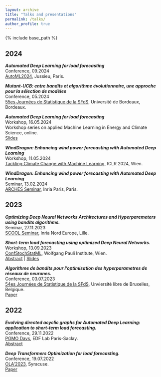 ```yaml
---
layout: archive
title: "Talks and presentations"
permalink: /talks/
author_profile: true
---
```


{% include base_path %}

<h2>2024</h2>

***Automated Deep Learning for load forecasting*** <br>
Conference, 09.2024 <br>
[AutoML2024](https://2024.automl.cc/), Jussieu, Paris. <br>

***Mutant-UCB: entre bandits et algorithme évolutionnaire, une approche pour la sélection de modèles*** <br>
Conference, 05.2024 <br>
[55es Journées de Statistique de la SFdS](https://jds2024.sciencesconf.org/), Université de Bordeaux, Bordeaux. <br>

***Automated Deep Learning for load forecasting*** <br>
Workshop, 16.05.2024 <br>
Workshop series on applied Machine Learning in Energy and Climate Science, online. <br>
[Slides](https://drive.google.com/file/d/1GZY0yqCf0EP8vIzTN39WrMVt74o4m4Lh/view?usp=sharing)<br>

***WindDragon: Enhancing wind power forecasting with Automated Deep Learning*** <br>
Workshop, 11.05.2024 <br>
[Tackling Climate Change with Machine Learning](https://www.climatechange.ai/events/iclr2024), ICLR 2024, Wien. <br>

***WindDragon: Enhancing wind power forecasting with Automated Deep Learning*** <br>
Seminar, 13.02.2024 <br>
[ARCHES Seminar](https://project.inria.fr/arches/), Inria Paris, Paris. <br>

<h2>2023</h2>

***Optimizing Deep Neural Networks Architectures and Hyperparemeters using bandits algorithms.*** <br>
Seminar, 27.11.2023 <br>
[SCOOL Seminar](https://team.inria.fr/scool/), Inria Nord Europe, Lille. <br>

***Short-term load forecasting using optimized Deep Neural Networks.*** <br>
Workshop, 13.09.2023 <br>
[ConfStochStatML](https://wpi.univie.ac.at/), Wolfgang Pauli Institute, Wien. <br>
[Abstract](https://wpi.univie.ac.at/fileadmin/user_upload/k_wpi/WPI_Abstract_list-contributed_speakers-finally__1_.pdf) | [Slides](https://drive.google.com/file/d/1Jl8lYudCZTTRNaHEKJz9UJ8cguXYGwni/view?usp=sharing)<br>

***Algorithme de bandits pour l’optimisation des hyperparametres de réseaux de neurones.*** <br>
Conference, 03.07.2023 <br>
[54es Journées de Statistique de la SFdS](https://jds2023.sciencesconf.org/), Unviersité libre de Bruxelles, Belgique. <br>
[Paper](https://drive.google.com/file/d/1SyiOC070UOXvOWrTD-TEiprZR7gVYXqW/view)<br>

<h2>2022</h2>

***Evolving directed acyclic graphs for Automated Deep Learning: application to short-term load forecasting.*** <br>
Conference, 29.11.2022 <br>
[PGMO Days](https://www.fondation-hadamard.fr/fr/articles/2023/01/12/pgmodays-2022/), EDF Lab Paris-Saclay. <br>
[Abstract](https://www.fondation-hadamard.fr/media/filer_public/64/18/64180dc1-5ca3-4806-bb44-ce17df8abf4b/pgmo-2022-booklet.pdf)<br>

***Deep Transformers Optimization for load forecasting.*** <br>
Conference, 19.07.2022 <br>
[OLA'2023](https://ola2022.sciencesconf.org/), Syracuse.<br>
[Paper](https://ola2022.sciencesconf.org/data/pages/Proceedings_1.pdf)<br>



<!-- {% for post in site.talks reversed %}
  {% include archive-single.html %}
{% endfor %} -->
